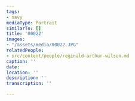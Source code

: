 ```yaml
---
tags:
- navy
mediaType: Portrait
similarTo: []
title: '00022'
images:
- "/assets/media/00022.JPG"
relatedPeople:
- src/content/people/reginald-arthur-wilson.md
caption: ''
date: 
location: ''
description: ''
transcription: ''

---
```

